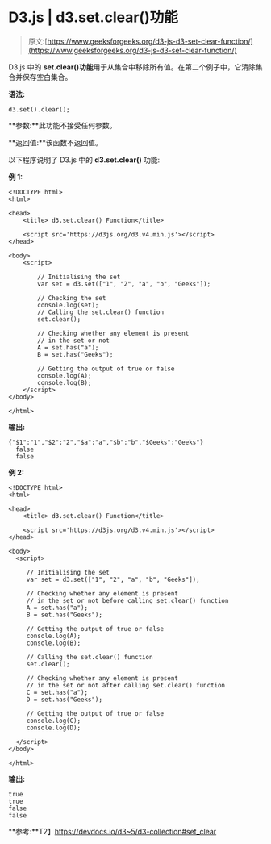 # D3.js | d3.set.clear()功能

> 原文:[https://www.geeksforgeeks.org/d3-js-d3-set-clear-function/](https://www.geeksforgeeks.org/d3-js-d3-set-clear-function/)

D3.js 中的 **set.clear()功能**用于从集合中移除所有值。在第二个例子中，它清除集合并保存空白集合。

**语法:**

```
d3.set().clear();
```

**参数:**此功能不接受任何参数。

**返回值:**该函数不返回值。

以下程序说明了 D3.js 中的 **d3.set.clear()** 功能:

**例 1:**

```
<!DOCTYPE html>
<html>

<head>
    <title> d3.set.clear() Function</title>

    <script src='https://d3js.org/d3.v4.min.js'></script>
</head>

<body>
    <script>

        // Initialising the set
        var set = d3.set(["1", "2", "a", "b", "Geeks"]);

        // Checking the set
        console.log(set);
        // Calling the set.clear() function
        set.clear();

        // Checking whether any element is present
        // in the set or not
        A = set.has("a");
        B = set.has("Geeks");

        // Getting the output of true or false
        console.log(A);
        console.log(B);
    </script>
</body>

</html>
```

**输出:**

```
{"$1":"1","$2":"2","$a":"a","$b":"b","$Geeks":"Geeks"}
  false
  false

```

**例 2:**

```
<!DOCTYPE html>
<html>

<head>
    <title> d3.set.clear() Function</title>

    <script src='https://d3js.org/d3.v4.min.js'></script>
</head>

<body>
  <script>

     // Initialising the set
     var set = d3.set(["1", "2", "a", "b", "Geeks"]);

     // Checking whether any element is present
     // in the set or not before calling set.clear() function
     A = set.has("a");
     B = set.has("Geeks");

     // Getting the output of true or false
     console.log(A);
     console.log(B);

     // Calling the set.clear() function
     set.clear();

     // Checking whether any element is present
     // in the set or not after calling set.clear() function
     C = set.has("a");
     D = set.has("Geeks");

     // Getting the output of true or false
     console.log(C);
     console.log(D);

  </script>
</body>

</html>
```

**输出:**

```
true
true
false
false

```

**参考:**T2】https://devdocs.io/d3~5/d3-collection#set_clear